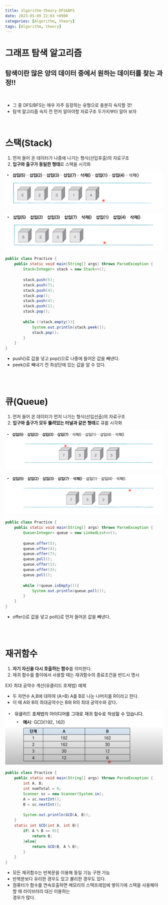 ```yaml
---
title: algorithm-theory-DFS&BFS
date: 2023-05-09 22:03 +0900
categories: [Algorithm, theory]
tags: [Algorithm, theory]
---
```


# 그래프 탐색 알고리즘

**탐색이란 많은 양의 데이터 중에서 원하는 데이터를 찾는 과정!!**
--------------
<br/>

- 그 중 DFS/BFS는 매우 자주 등장하는 유형으로 충분히 숙지할 것!
- 탐색 알고리즘 숙지 전 먼저 알아야할 자료구조 두가지부터 알아 보자

<br/>

# 스택(Stack)

1. 먼저 들어 온 데이터가 나중에 나가는 형식(선입후출)의 자료구조
2. **입구와 출구가 동일한 형태**로 스택을 시각화

![stack1](/assets/img/post_img/stack1.PNG "stack1")



![stack2](/assets/img/post_img/stack2.PNG "stack2")

```java
public class Practice {
    public static void main(String[] args) throws ParseException {
        Stack<Integer> stack = new Stack<>();

        stack.push(5);
        stack.push(7);
        stack.push(4);
        stack.pop();
        stack.push(4);
        stack.push(1);
        stack.pop();

        while (!stack.empty()){
            System.out.println(stack.peek());
            stack.pop();
        }
    }
}
```
- push()로 값을 넣고 pop()으로 나중에 들어온 값을 빼낸다.
- peek()로 빼내기 전 최상단에 있는 값을 알 수 있다.

<br/>
<br/>

# 큐(Queue)

1. 먼저 들어 온 데이터가 먼저 나가는 형식(선입선출)의 자료구조
2. **입구와 출구가 모두 뚫려있는 터널과 같은 형태**로 큐를 시각화

![queue1](/assets/img/post_img/queue1.PNG "queue1")



![queue2](/assets/img/post_img/queue2.PNG "queue1")

```java
public class Practice {
    public static void main(String[] args) throws ParseException {
        Queue<Integer> queue = new LinkedList<>();

        queue.offer(5);
        queue.offer(4);
        queue.offer(7);
        queue.poll();
        queue.offer(1);
        queue.offer(3);
        queue.poll();

        while (!queue.isEmpty()){
            System.out.println(queue.poll());
        }
    }
}
```
- offer()로 값을 넣고 poll()로 먼저 들어온 값을 빼낸다.

<br/>
<br/>

# 재귀함수

1. **자기 자신을 다시 호출하는 함수**를 의미한다.
2. 재귀 함수를 풀이에서 사용할 때는 재귀함수의 종료조건을 반드시 명시

EX) 최대 공약수 계산(유클리드 호제법) 예제

- 두 자연수 A,B에 대하여 (A>B) A를 B로 나눈 나머지를 R이라고 한다.
- 이 때 A와 B의 최대공약수는 B와 R의 최대 공약수와 같다.

![GCD1](/assets/img/post_img/GCD1.PNG "GCD1")

```java
public class Practice {
    public static void main(String[] args) throws ParseException {
        int A, B;
        int numTotal = 0;
        Scanner sc = new Scanner(System.in);
        A = sc.nextInt();
        B = sc.nextInt();

        System.out.println(GCD(A, B));
    }
    static int GCD(int A, int B){
        if( A % B == 0){
            return B;
        }else{
            return GCD(B, A % B);
        }
    }
}
```
- 모든 재귀함수는 반복문을 이용해 동일 기능 구현 가능
- 반복문보다 유리한 경우도 있고 불리한 경우도 있다.
- 컴퓨터가 함수를 연속호출하면 메모리의 스택프레임에 쌓이기에 스택을 사용해야 할 때 라이브러리 대신 이용하는  
경우가 많다. 
